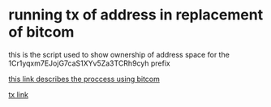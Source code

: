 # running tx of address in replacement of bitcom

this is the script used to show ownership of address space for the 1Cr1yqxm7EJojG7caS1XYv5Za3TCRh9cyh prefix

[this link describes the proccess using bitcom](https://bitcom.planaria.network/#/?id=background)

[tx link](https://bitcoinfiles.org/tx/74ff0488d3abb02f5244462686391306af8b0efecb3d002af0ef05c22a61aad9)

